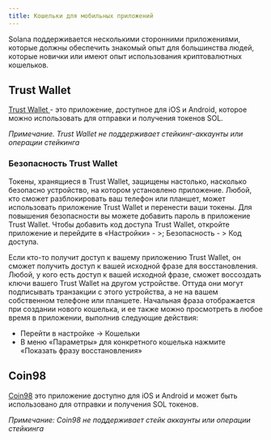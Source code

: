 ```yaml
---
title: Кошельки для мобильных приложений
---
```


Solana поддерживается несколькими сторонними приложениями, которые должны обеспечить знакомый опыт для большинства людей, которые новички или имеют опыт использования криптовалютных кошельков.

## Trust Wallet

[ Trust Wallet ](https://trustwallet.com/) - это приложение, доступное для iOS и Android, которое можно использовать для отправки и получения токенов SOL.

_Примечание. Trust Wallet не поддерживает стейкинг-аккаунты или операции стейкинга_

### Безопасность Trust Wallet

Токены, хранящиеся в Trust Wallet, защищены настолько, насколько безопасно устройство, на котором установлено приложение. Любой, кто сможет разблокировать ваш телефон или планшет, может использовать приложение Trust Wallet и перенести ваши токены. Для повышения безопасности вы можете добавить пароль в приложение Trust Wallet. Чтобы добавить код доступа Trust Wallet, откройте приложение и перейдите в «Настройки» - >; Безопасность - > Код доступа.

Если кто-то получит доступ к вашему приложению Trust Wallet, он сможет получить доступ к вашей исходной фразе для восстановления. Любой, у кого есть доступ к вашей исходной фразе, сможет воссоздать ключи вашего Trust Wallet на другом устройстве. Оттуда они могут подписывать транзакции с этого устройства, а не на вашем собственном телефоне или планшете. Начальная фраза отображается при создании нового кошелька, и ее также можно просмотреть в любое время в приложении, выполнив следующие действия:

- Перейти в настройке -> Кошельки
- В меню «Параметры» для конкретного кошелька нажмите «Показать фразу восстановления»

## Coin98

[Coin98](https://coin98.app/) это приложение доступно для iOS и Android и может быть использовано для отправки и получения SOL токенов.

_Примечание: Coin98 не поддерживает стейк аккаунты или операции стейкинга_
